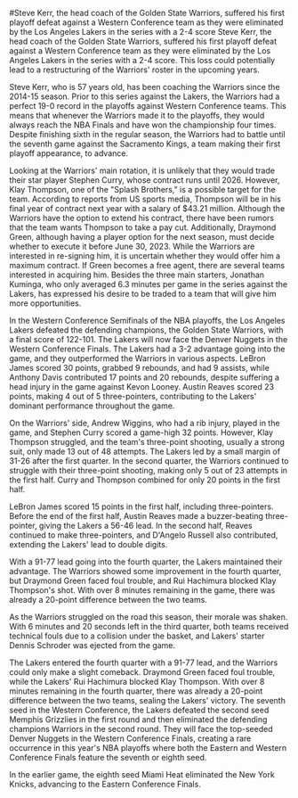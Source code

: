 #Steve Kerr, the head coach of the Golden State Warriors, suffered his first playoff defeat against a Western Conference team as they were eliminated by the Los Angeles Lakers in the series with a 2-4 score 
 Steve Kerr, the head coach of the Golden State Warriors, suffered his first playoff defeat against a Western Conference team as they were eliminated by the Los Angeles Lakers in the series with a 2-4 score. This loss could potentially lead to a restructuring of the Warriors' roster in the upcoming years.

Steve Kerr, who is 57 years old, has been coaching the Warriors since the 2014-15 season. Prior to this series against the Lakers, the Warriors had a perfect 19-0 record in the playoffs against Western Conference teams. This means that whenever the Warriors made it to the playoffs, they would always reach the NBA Finals and have won the championship four times. Despite finishing sixth in the regular season, the Warriors had to battle until the seventh game against the Sacramento Kings, a team making their first playoff appearance, to advance.

Looking at the Warriors' main rotation, it is unlikely that they would trade their star player Stephen Curry, whose contract runs until 2026. However, Klay Thompson, one of the "Splash Brothers," is a possible target for the team. According to reports from US sports media, Thompson will be in his final year of contract next year with a salary of $43.21 million. Although the Warriors have the option to extend his contract, there have been rumors that the team wants Thompson to take a pay cut. Additionally, Draymond Green, although having a player option for the next season, must decide whether to execute it before June 30, 2023. While the Warriors are interested in re-signing him, it is uncertain whether they would offer him a maximum contract. If Green becomes a free agent, there are several teams interested in acquiring him. Besides the three main starters, Jonathan Kuminga, who only averaged 6.3 minutes per game in the series against the Lakers, has expressed his desire to be traded to a team that will give him more opportunities.

In the Western Conference Semifinals of the NBA playoffs, the Los Angeles Lakers defeated the defending champions, the Golden State Warriors, with a final score of 122-101. The Lakers will now face the Denver Nuggets in the Western Conference Finals. The Lakers had a 3-2 advantage going into the game, and they outperformed the Warriors in various aspects. LeBron James scored 30 points, grabbed 9 rebounds, and had 9 assists, while Anthony Davis contributed 17 points and 20 rebounds, despite suffering a head injury in the game against Kevon Looney. Austin Reaves scored 23 points, making 4 out of 5 three-pointers, contributing to the Lakers' dominant performance throughout the game.

On the Warriors' side, Andrew Wiggins, who had a rib injury, played in the game, and Stephen Curry scored a game-high 32 points. However, Klay Thompson struggled, and the team's three-point shooting, usually a strong suit, only made 13 out of 48 attempts. The Lakers led by a small margin of 31-26 after the first quarter. In the second quarter, the Warriors continued to struggle with their three-point shooting, making only 5 out of 23 attempts in the first half. Curry and Thompson combined for only 20 points in the first half.

LeBron James scored 15 points in the first half, including three-pointers. Before the end of the first half, Austin Reaves made a buzzer-beating three-pointer, giving the Lakers a 56-46 lead. In the second half, Reaves continued to make three-pointers, and D'Angelo Russell also contributed, extending the Lakers' lead to double digits.

With a 91-77 lead going into the fourth quarter, the Lakers maintained their advantage. The Warriors showed some improvement in the fourth quarter, but Draymond Green faced foul trouble, and Rui Hachimura blocked Klay Thompson's shot. With over 8 minutes remaining in the game, there was already a 20-point difference between the two teams.

As the Warriors struggled on the road this season, their morale was shaken. With 6 minutes and 20 seconds left in the third quarter, both teams received technical fouls due to a collision under the basket, and Lakers' starter Dennis Schroder was ejected from the game.

The Lakers entered the fourth quarter with a 91-77 lead, and the Warriors could only make a slight comeback. Draymond Green faced foul trouble, while the Lakers' Rui Hachimura blocked Klay Thompson. With over 8 minutes remaining in the fourth quarter, there was already a 20-point difference between the two teams, sealing the Lakers' victory. The seventh seed in the Western Conference, the Lakers defeated the second seed Memphis Grizzlies in the first round and then eliminated the defending champions Warriors in the second round. They will face the top-seeded Denver Nuggets in the Western Conference Finals, creating a rare occurrence in this year's NBA playoffs where both the Eastern and Western Conference Finals feature the seventh or eighth seed.

In the earlier game, the eighth seed Miami Heat eliminated the New York Knicks, advancing to the Eastern Conference Finals.